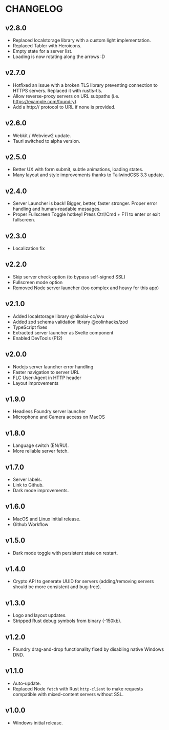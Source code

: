# CHANGELOG

## v2.8.0

- Replaced localstorage library with a custom light implementation.
- Replaced Tabler with Heroicons.
- Empty state for a server list.
- Loading is now rotating along the arrows :D

## v2.7.0

- Hotfixed an issue with a broken TLS library preventing connection to HTTPS servers. Replaced it with rustls-tls.
- Allow reverse-proxy servers on URL subpaths (i.e. https://example.com/foundry).
- Add a http:// protocol to URL if none is provided.

## v2.6.0

- Webkit / Webview2 update.
- Tauri switched to alpha version.

## v2.5.0

- Better UX with form submit, subtle animations, loading states.
- Many layout and style improvements thanks to TailwindCSS 3.3 update.

## v2.4.0

- Server Launcher is back! Bigger, better, faster stronger. Proper error handling and human-readable messages.
- Proper Fullscreen Toggle hotkey! Press Ctrl/Cmd + F11 to enter or exit fullscreen.

## v2.3.0

- Localization fix

## v2.2.0

- Skip server check option (to bypass self-signed SSL)
- Fullscreen mode option
- Removed Node server launcher (too complex and heavy for this app)

## v2.1.0

- Added localstorage library @nikolai-cc/svu
- Added zod schema validation library @colinhacks/zod
- TypeScript fixes
- Extracted server launcher as Svelte component
- Enabled DevTools (F12)

## v2.0.0

- Nodejs server launcher error handling
- Faster navigation to server URL
- FLC User-Agent in HTTP header
- Layout improvements

## v1.9.0

- Headless Foundry server launcher
- Microphone and Camera access on MacOS

## v1.8.0

- Language switch (EN/RU).
- More reliable server fetch.

## v1.7.0

- Server labels.
- Link to Github.
- Dark mode improvements.

## v1.6.0

- MacOS and Linux initial release.
- Github Workflow

## v1.5.0

- Dark mode toggle with persistent state on restart.

## v1.4.0

- Crypto API to generate UUID for servers (adding/removing servers should be more consistent and bug-free).

## v1.3.0

- Logo and layout updates.
- Stripped Rust debug symbols from binary (-150kb).

## v1.2.0

- Foundry drag-and-drop functionality fixed by disabling native Windows DND.

## v1.1.0

- Auto-update.
- Replaced Node `fetch` with Rust `http-client` to make requests compatible with mixed-content servers without SSL.

## v1.0.0

- Windows initial release.
